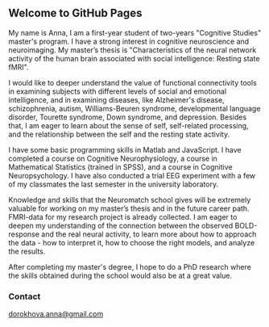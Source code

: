 ## Welcome to GitHub Pages

My name is Anna, I am a first-year student of two-years "Cognitive Studies" master's program. I have a strong interest in cognitive neuroscience and neuroimaging. My master’s thesis is "Characteristics of the neural network activity of the human brain associated with social intelligence: Resting state fMRI". 

I would like to deeper understand the value of functional connectivity tools in examining subjects with different levels of social and emotional intelligence, and in examining diseases, like Alzheimer's disease, schizophrenia, autism, Williams-Beuren syndrome, developmental language disorder, Tourette syndrome, Down syndrome, and depression. Besides that, I am eager to learn about the sense of self, self-related processing, and the relationship between the self and the resting state activity.

I have some basic programming skills in Matlab and JavaScript. I have completed a course on Cognitive Neurophysiology, a course in Mathematical Statistics (trained in SPSS), and a course in Cognitive Neuropsychology. I have also conducted a trial EEG experiment with a few of my classmates the last semester in the university laboratory.

Knowledge and skills that the Neuromatch school gives will be extremely valuable for working on my master’s thesis and in the future career path. FMRI-data for my research project is already collected. I am eager to deepen my understanding of the connection between the observed BOLD-response and the real neural activity, to learn more about how to approach the data - how to interpret it, how to choose the right models, and analyze the results. 

After completing my master's degree, I hope to do a PhD research where the skills obtained during the school would also be at a great value.

### Contact

dorokhova.anna@gmail.com
